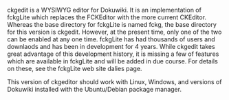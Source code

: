 ckgedit is a WYSIWYG editor for Dokuwiki.  It is an implementation of fckgLite which replaces the
FCKEditor with the more current CKEditor. Whereas the base directory for fckgLite is named fckg, the 
base directory for this version is ckgedit. However, at the present time, only one of the two can
be enabled at any one time.  fckgLite has had thousands of users and downlaods and has been
in development for 4 years. While ckgedit takes great advantage of this development history,
it is missing a few of features which are available in fckgLite and will be added in 
due course.  For details on these, see the fckgLite web site dalies page.

This version of ckgeditor should work with Linux, Windows, and versions of Dokuwiki installed with the 
Ubuntu/Debian package manager.




